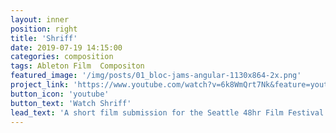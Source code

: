 ```yaml
---
layout: inner
position: right
title: 'Shriff'
date: 2019-07-19 14:15:00
categories: composition
tags: Ableton Film  Compositon
featured_image: '/img/posts/01_bloc-jams-angular-1130x864-2x.png'
project_link: 'https://www.youtube.com/watch?v=6k8WmQrt7Nk&feature=youtu.be&fbclid=IwAR3T3tu6hky3_cMEu5ug6LnyD02R8kcJm9I_yJCD4HqlwpZw4XaH-6BeLxk'
button_icon: 'youtube'
button_text: 'Watch Shriff'
lead_text: 'A short film submission for the Seattle 48hr Film Festival. All audio and scoring was produced and mixed in under 6 hours after a full day of filming.'
---
```

